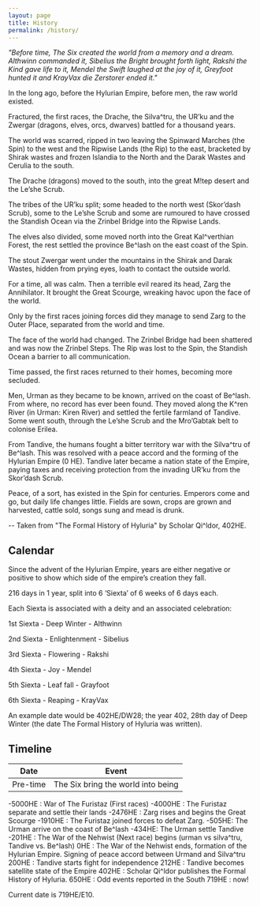 ```yaml
---
layout: page
title: History
permalink: /history/
---
```


<em>
"Before time, The Six created the world from a memory and a dream. Althwinn commanded it, Sibelius the Bright brought forth light, Rakshi the Kind gave life to it, Mendel the Swift laughed at the joy of it, Greyfoot hunted it and KrayVax die Zerstorer ended it."
</em>

In the long ago, before the Hylurian Empire, before men, the raw world existed.

Fractured, the first races, the Drache, the Silva^tru, the UR’ku and the Zwergar (dragons, elves, orcs, dwarves) battled for a thousand years.

The world was scarred, ripped in two leaving the Spinward Marches (the Spin) to the west and the Ripwise Lands (the Rip) to the east, bracketed by Shirak wastes and frozen Islandia to the North and the Darak Wastes and Cerulia to the south.

The Drache (dragons) moved to the south, into the great M!tep desert and the Le’she Scrub.

The tribes of the UR’ku split; some headed to the north west (Skor’dash Scrub), some to the Le’she Scrub and some are rumoured to have crossed the Standish Ocean via the Zrinbel Bridge into the Ripwise Lands.

The elves also divided, some moved north into the Great Kal^verthian Forest, the rest settled the province Be^lash on the east coast of the Spin.

The stout Zwergar went under the mountains in the Shirak and Darak Wastes, hidden from prying eyes, loath to contact the outside world.

For a time, all was calm. Then a terrible evil reared its head, Zarg the Annihilator. It brought the Great Scourge, wreaking havoc upon the face of the world.

Only by the first races joining forces did they manage to send Zarg to the Outer Place, separated from the world and time.

The face of the world had changed. The Zrinbel Bridge had been shattered and was now the Zrinbel Steps. The Rip was lost to the Spin, the Standish Ocean a barrier to all communication.

Time passed, the first races returned to their homes, becoming more secluded.

Men, Urman as they became to be known, arrived on the coast of Be^lash. From where, no record has ever been found. They moved along the K^ren River (in Urman: Kiren River) and settled the fertile farmland of Tandive. Some went south, through the Le’she Scrub and the Mro’Gabtak belt to colonise Erilea.

From Tandive, the humans fought a bitter territory war with the Silva^tru of Be^lash. This was resolved with a peace accord and the forming of the Hylurian Empire (0 HE). Tandive later became a nation state of the Empire, paying taxes and receiving protection from the invading UR’ku from the Skor’dash Scrub.

Peace, of a sort, has existed in the Spin for centuries. Emperors come and go, but daily life changes little. Fields are sown, crops are grown and harvested, cattle sold, songs sung and mead is drunk.

-- Taken from "The Formal History of Hyluria" by Scholar Qi^ldor, 402HE.


## Calendar


Since the advent of the Hylurian Empire, years are either negative or positive to show which side of the empire’s creation they fall.


216 days in 1 year, split into 6 ‘Siexta’ of 6 weeks of 6 days each. 


Each Siexta is associated with a deity and an associated celebration:


1st Siexta - Deep Winter - Althwinn


2nd Siexta - Enlightenment - Sibelius


3rd Siexta - Flowering - Rakshi


4th Siexta - Joy - Mendel


5th Siexta - Leaf fall - Grayfoot


6th Siexta - Reaping - KrayVax


An example date would be 402HE/DW28; the year 402, 28th day of Deep Winter (the date The Formal History of Hyluria was written).


## Timeline


| Date |  Event |
| --- | --- |
| Pre-time |  The Six bring the world into being |


-5000HE : War of The Furistaz (First races)
-4000HE : The Furistaz separate and settle their lands
-2476HE : Zarg rises and begins the Great Scourge
-1910HE : The Furistaz joined forces to defeat Zarg.
-505HE: The Urman arrive on the coast of Be^lash
-434HE: The Urman settle Tandive
-201HE : The War of the Nehwist (Next race) begins (urman vs silva^tru, Tandive vs. Be^lash)
0HE : The War of the Nehwist ends, formation of the Hylurian Empire. Signing of peace accord between Urmand and Silva^tru
200HE : Tandive starts fight for independence
212HE : Tandive becomes satellite state of the Empire
402HE : Scholar Qi^ldor publishes the Formal History of Hyluria.
650HE : Odd events reported in the South
719HE : now!


Current date is 719HE/E10.